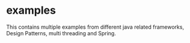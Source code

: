 # examples
This contains multiple examples from different java related frameworks, Design Patterns, multi threading and Spring.
